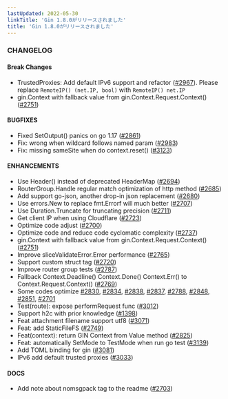 ```yaml
---
lastUpdated: 2022-05-30
linkTitle: 'Gin 1.8.0がリリースされました'
title: 'Gin 1.8.0がリリースされました'
---
```


### CHANGELOG

#### Break Changes
  * TrustedProxies: Add default IPv6 support and refactor
    ([#2967](https://github.com/gin-gonic/gin/pull/2967)). Please replace
    `RemoteIP() (net.IP, bool)` with `RemoteIP() net.IP`
  * gin.Context with fallback value from gin.Context.Request.Context()
    ([#2751](https://github.com/gin-gonic/gin/pull/2751))

#### BUGFIXES
  * Fixed SetOutput() panics on go 1.17
    ([#2861](https://github.com/gin-gonic/gin/pull/2861))
  * Fix: wrong when wildcard follows named param
    ([#2983](https://github.com/gin-gonic/gin/pull/2983))
  * Fix: missing sameSite when do context.reset()
    ([#3123](https://github.com/gin-gonic/gin/pull/3123))


#### ENHANCEMENTS
  * Use Header() instead of deprecated HeaderMap
    ([#2694](https://github.com/gin-gonic/gin/pull/2694))
  * RouterGroup.Handle regular match optimization of http method
    ([#2685](https://github.com/gin-gonic/gin/pull/2685))
  * Add support go-json, another drop-in json replacement
    ([#2680](https://github.com/gin-gonic/gin/pull/2680))
  * Use errors.New to replace fmt.Errorf will much better
    ([#2707](https://github.com/gin-gonic/gin/pull/2707))
  * Use Duration.Truncate for truncating precision
    ([#2711](https://github.com/gin-gonic/gin/pull/2711))
  * Get client IP when using Cloudflare
    ([#2723](https://github.com/gin-gonic/gin/pull/2723))
  * Optimize code adjust
    ([#2700](https://github.com/gin-gonic/gin/pull/2700))
  * Optimize code and reduce code cyclomatic complexity
    ([#2737](https://github.com/gin-gonic/gin/pull/2737))
  * gin.Context with fallback value from gin.Context.Request.Context()
    ([#2751](https://github.com/gin-gonic/gin/pull/2751))
  * Improve sliceValidateError.Error performance
    ([#2765](https://github.com/gin-gonic/gin/pull/2765))
  * Support custom struct tag
    ([#2720](https://github.com/gin-gonic/gin/pull/2720))
  * Improve router group tests
    ([#2787](https://github.com/gin-gonic/gin/pull/2787))
  * Fallback Context.Deadline() Context.Done() Context.Err() to
    Context.Request.Context()
    ([#2769](https://github.com/gin-gonic/gin/pull/2769))
  * Some codes optimize [#2830](https://github.com/gin-gonic/gin/pull/2830),
    [#2834](https://github.com/gin-gonic/gin/pull/2834),
    [#2838](https://github.com/gin-gonic/gin/pull/2838),
    [#2837](https://github.com/gin-gonic/gin/pull/2837),
    [#2788](https://github.com/gin-gonic/gin/pull/2788),
    [#2848](https://github.com/gin-gonic/gin/pull/2848),
    [#2851](https://github.com/gin-gonic/gin/pull/2851),
    [#2701](https://github.com/gin-gonic/gin/pull/2701)
  * Test(route): expose performRequest func
    ([#3012](https://github.com/gin-gonic/gin/pull/3012))
  * Support h2c with prior knowledge
    ([#1398](https://github.com/gin-gonic/gin/pull/1398))
  * Feat attachment filename support utf8
    ([#3071](https://github.com/gin-gonic/gin/pull/3071))
  * Feat: add StaticFileFS
    ([#2749](https://github.com/gin-gonic/gin/pull/2749))
  * Feat(context): return GIN Context from Value method
    ([#2825](https://github.com/gin-gonic/gin/pull/2825))
  * Feat: automatically SetMode to TestMode when run go test
    ([#3139](https://github.com/gin-gonic/gin/pull/3139))
  * Add TOML binding for gin
    ([#3081](https://github.com/gin-gonic/gin/pull/3081))
  * IPv6 add default trusted proxies
    ([#3033](https://github.com/gin-gonic/gin/pull/3033))

#### DOCS
  * Add note about nomsgpack tag to the readme
    ([#2703](https://github.com/gin-gonic/gin/pull/2703))
